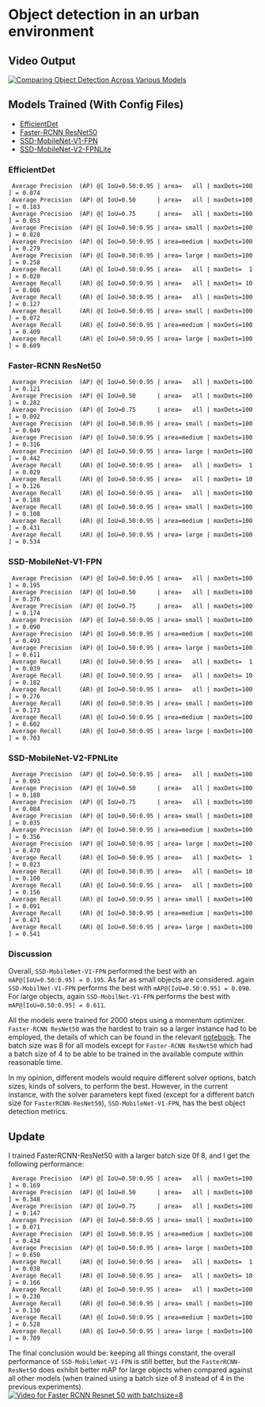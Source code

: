 # Object detection in an urban environment

## Video Output
[![Comparing Object Detection Across Various Models](https://img.youtube.com/vi/tLTIcaBzBfc/0.jpg)](https://www.youtube.com/watch?v=tLTIcaBzBfc)

## Models Trained (With Config Files)
* [EfficientDet](https://github.com/SubMishMar/object_detection/blob/main/1_model_training/source_dir/pipeline.config)
* [Faster-RCNN ResNet50](https://github.com/SubMishMar/object_detection/blob/main/1_model_training/source_dir/faster_rcnn_resnet50_v1_640x640_coco17_tpu-8.config)
* [SSD-MobileNet-V1-FPN](https://github.com/SubMishMar/object_detection/blob/main/1_model_training/source_dir/ssd_mobilenet_v1_fpn_640x640_coco17_tpu-8.config)
* [SSD-MobileNet-V2-FPNLite](https://github.com/SubMishMar/object_detection/blob/main/1_model_training/source_dir/ssd_mobilenet_v2_fpnlite_640x640_coco17_tpu-8.config)

### EfficientDet
```
 Average Precision  (AP) @[ IoU=0.50:0.95 | area=   all | maxDets=100 ] = 0.074
 Average Precision  (AP) @[ IoU=0.50      | area=   all | maxDets=100 ] = 0.183
 Average Precision  (AP) @[ IoU=0.75      | area=   all | maxDets=100 ] = 0.053
 Average Precision  (AP) @[ IoU=0.50:0.95 | area= small | maxDets=100 ] = 0.028
 Average Precision  (AP) @[ IoU=0.50:0.95 | area=medium | maxDets=100 ] = 0.279
 Average Precision  (AP) @[ IoU=0.50:0.95 | area= large | maxDets=100 ] = 0.258
 Average Recall     (AR) @[ IoU=0.50:0.95 | area=   all | maxDets=  1 ] = 0.020
 Average Recall     (AR) @[ IoU=0.50:0.95 | area=   all | maxDets= 10 ] = 0.086
 Average Recall     (AR) @[ IoU=0.50:0.95 | area=   all | maxDets=100 ] = 0.127
 Average Recall     (AR) @[ IoU=0.50:0.95 | area= small | maxDets=100 ] = 0.072
 Average Recall     (AR) @[ IoU=0.50:0.95 | area=medium | maxDets=100 ] = 0.409
 Average Recall     (AR) @[ IoU=0.50:0.95 | area= large | maxDets=100 ] = 0.609
```
### Faster-RCNN ResNet50
```
 Average Precision  (AP) @[ IoU=0.50:0.95 | area=   all | maxDets=100 ] = 0.121
 Average Precision  (AP) @[ IoU=0.50      | area=   all | maxDets=100 ] = 0.282
 Average Precision  (AP) @[ IoU=0.75      | area=   all | maxDets=100 ] = 0.092
 Average Precision  (AP) @[ IoU=0.50:0.95 | area= small | maxDets=100 ] = 0.049
 Average Precision  (AP) @[ IoU=0.50:0.95 | area=medium | maxDets=100 ] = 0.316
 Average Precision  (AP) @[ IoU=0.50:0.95 | area= large | maxDets=100 ] = 0.442
 Average Recall     (AR) @[ IoU=0.50:0.95 | area=   all | maxDets=  1 ] = 0.029
 Average Recall     (AR) @[ IoU=0.50:0.95 | area=   all | maxDets= 10 ] = 0.126
 Average Recall     (AR) @[ IoU=0.50:0.95 | area=   all | maxDets=100 ] = 0.188
 Average Recall     (AR) @[ IoU=0.50:0.95 | area= small | maxDets=100 ] = 0.108
 Average Recall     (AR) @[ IoU=0.50:0.95 | area=medium | maxDets=100 ] = 0.431
 Average Recall     (AR) @[ IoU=0.50:0.95 | area= large | maxDets=100 ] = 0.534
```
### SSD-MobileNet-V1-FPN
```
 Average Precision  (AP) @[ IoU=0.50:0.95 | area=   all | maxDets=100 ] = 0.195
 Average Precision  (AP) @[ IoU=0.50      | area=   all | maxDets=100 ] = 0.376
 Average Precision  (AP) @[ IoU=0.75      | area=   all | maxDets=100 ] = 0.174
 Average Precision  (AP) @[ IoU=0.50:0.95 | area= small | maxDets=100 ] = 0.090
 Average Precision  (AP) @[ IoU=0.50:0.95 | area=medium | maxDets=100 ] = 0.493
 Average Precision  (AP) @[ IoU=0.50:0.95 | area= large | maxDets=100 ] = 0.611
 Average Recall     (AR) @[ IoU=0.50:0.95 | area=   all | maxDets=  1 ] = 0.039
 Average Recall     (AR) @[ IoU=0.50:0.95 | area=   all | maxDets= 10 ] = 0.182
 Average Recall     (AR) @[ IoU=0.50:0.95 | area=   all | maxDets=100 ] = 0.276
 Average Recall     (AR) @[ IoU=0.50:0.95 | area= small | maxDets=100 ] = 0.173
 Average Recall     (AR) @[ IoU=0.50:0.95 | area=medium | maxDets=100 ] = 0.602
 Average Recall     (AR) @[ IoU=0.50:0.95 | area= large | maxDets=100 ] = 0.703
```
### SSD-MobileNet-V2-FPNLite
```
 Average Precision  (AP) @[ IoU=0.50:0.95 | area=   all | maxDets=100 ] = 0.093
 Average Precision  (AP) @[ IoU=0.50      | area=   all | maxDets=100 ] = 0.188
 Average Precision  (AP) @[ IoU=0.75      | area=   all | maxDets=100 ] = 0.084
 Average Precision  (AP) @[ IoU=0.50:0.95 | area= small | maxDets=100 ] = 0.035
 Average Precision  (AP) @[ IoU=0.50:0.95 | area=medium | maxDets=100 ] = 0.356
 Average Precision  (AP) @[ IoU=0.50:0.95 | area= large | maxDets=100 ] = 0.470
 Average Recall     (AR) @[ IoU=0.50:0.95 | area=   all | maxDets=  1 ] = 0.023
 Average Recall     (AR) @[ IoU=0.50:0.95 | area=   all | maxDets= 10 ] = 0.100
 Average Recall     (AR) @[ IoU=0.50:0.95 | area=   all | maxDets=100 ] = 0.156
 Average Recall     (AR) @[ IoU=0.50:0.95 | area= small | maxDets=100 ] = 0.091
 Average Recall     (AR) @[ IoU=0.50:0.95 | area=medium | maxDets=100 ] = 0.471
 Average Recall     (AR) @[ IoU=0.50:0.95 | area= large | maxDets=100 ] = 0.541
```
### Discussion
Overall,  `SSD-MobileNet-V1-FPN` performed the best with an `mAP@[IoU=0.50:0.95] = 0.195`.
As far as small objects are considered. again `SSD-MobilNet-V1-FPN` performs the best with `mAP@[IoU=0.50:0.95] = 0.090`.
For large objects, again `SSD-MobilNet-V1-FPN` performs the best with `mAP@[IoU=0.50:0.95] = 0.611`.

All the models were trained for 2000 steps using a momentum optimizer. `Faster-RCNN ResNet50` was the hardest to train so a larger instance had to be employed, the details of which can be found in the relevant [notebook](https://github.com/SubMishMar/object_detection/blob/main/1_model_training/1_train_model_faster_rcnn_resnet50_v1_640x640_coco17_tpu-8.ipynb). The batch size was 8 for all models except for `Faster-RCNN ResNet50` which had a batch size of 4 to be able to be trained in the available compute within reasonable time.

In my opinion, different models would require different solver options, batch sizes, kinds of solvers, to perform the best. However, in the current instance, with the solver parameters kept fixed (except for a different batch size for `FasterRCNN-ResNet50`), `SSD-MobileNet-V1-FPN`, has the best object detection metrics.

## Update
I trained FasterRCNN-ResNet50 with a larger batch size 0f 8, and I get the following performance:
```
 Average Precision  (AP) @[ IoU=0.50:0.95 | area=   all | maxDets=100 ] = 0.169
 Average Precision  (AP) @[ IoU=0.50      | area=   all | maxDets=100 ] = 0.348
 Average Precision  (AP) @[ IoU=0.75      | area=   all | maxDets=100 ] = 0.147
 Average Precision  (AP) @[ IoU=0.50:0.95 | area= small | maxDets=100 ] = 0.071
 Average Precision  (AP) @[ IoU=0.50:0.95 | area=medium | maxDets=100 ] = 0.434
 Average Precision  (AP) @[ IoU=0.50:0.95 | area= large | maxDets=100 ] = 0.650
 Average Recall     (AR) @[ IoU=0.50:0.95 | area=   all | maxDets=  1 ] = 0.038
 Average Recall     (AR) @[ IoU=0.50:0.95 | area=   all | maxDets= 10 ] = 0.166
 Average Recall     (AR) @[ IoU=0.50:0.95 | area=   all | maxDets=100 ] = 0.230
 Average Recall     (AR) @[ IoU=0.50:0.95 | area= small | maxDets=100 ] = 0.130
 Average Recall     (AR) @[ IoU=0.50:0.95 | area=medium | maxDets=100 ] = 0.528
 Average Recall     (AR) @[ IoU=0.50:0.95 | area= large | maxDets=100 ] = 0.709
```
The final conclusion would be: keeping all things constant, the overall performance of `SSD-MobileNet-V1-FPN` is still better, but the `FasterRCNN-ResNet50` does exhibit better mAP for large objects when compared against all other models (when trained using a batch size of 8 instead of 4 in the previous experiments). 
[![Video for Faster RCNN Resnet 50 with batchsize=8](https://img.youtube.com/vi/shorts/Bwx1MxeHhAc/default.jpg)](https://www.youtube.com/shorts/Bwx1MxeHhAc)
